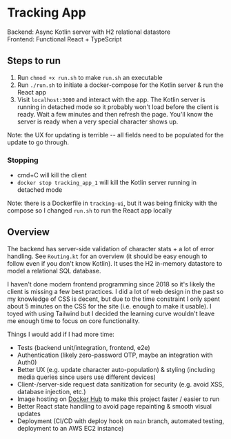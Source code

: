 # Tracking App

Backend: Async Kotlin server with H2 relational datastore  
Frontend: Functional React + TypeScript

## Steps to run
1. Run `chmod +x run.sh` to make `run.sh` an executable
2. Run `./run.sh` to initiate a docker-compose for the Kotlin server &
   run the React app
3. Visit `localhost:3000` and interact with the app. The Kotlin server is
   running in detached mode so it probably won't load before the client
   is ready. Wait a few minutes and then refresh the page. You'll know
   the server is ready when a very special character shows up.

Note: the UX for updating is terrible -- all fields need to be populated
for the update to go through.

### Stopping
* cmd+C will kill the client
* `docker stop tracking_app_1` will kill the Kotlin server running in detached mode

Note: there is a Dockerfile in `tracking-ui`, but it was being finicky
with the compose so I changed `run.sh` to run the React app locally

## Overview
The backend has server-side validation of character stats + a lot of error handling. See `Routing.kt` for an overview (it should be easy enough to follow even if you don't know Kotlin). It uses the H2 in-memory datastore to model a relational SQL database.

I haven't done modern frontend programming since 2018 so it's likely the client is missing a few best practices. I did a lot of web design in the past so my knowledge of CSS is decent, but due to the time constraint I only spent about 5 minutes on the CSS for the site (i.e. enough to make it usable). I toyed with using Tailwind but I decided the learning curve wouldn't leave me enough time to focus on core functionality.

Things I would add if I had more time:
* Tests (backend unit/integration, frontend, e2e)
* Authentication (likely zero-password OTP, maybe an integration with Auth0)
* Better UX (e.g. update character auto-population) & styling (including media queries since users use different devices)
* Client-/server-side request data sanitization for security (e.g. avoid XSS, database injection, etc.)
* Image hosting on [Docker Hub](https://hub.docker.com) to make this project faster / easier to run
* Better React state handling to avoid page repainting & smooth visual updates
* Deployment (CI/CD with deploy hook on `main` branch, automated testing, deployment to an AWS EC2 instance)

